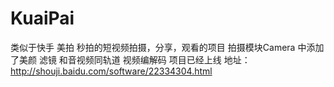 # KuaiPai
类似于快手 美拍 秒拍的短视频拍摄，分享，观看的项目  拍摄模块Camera 中添加了美颜 滤镜 和音视频同轨道 视频编解码
项目已经上线 地址：http://shouji.baidu.com/software/22334304.html
